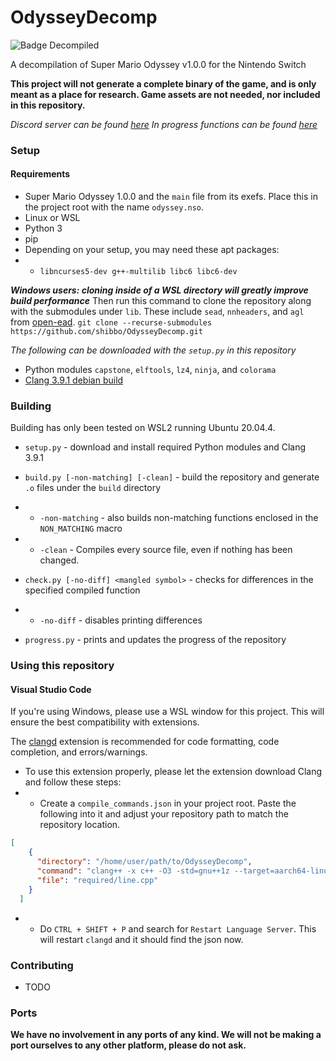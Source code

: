 # OdysseyDecomp
![Badge Decompiled]

[Badge Decompiled]: https://img.shields.io/endpoint?url=https://raw.githubusercontent.com/shibbo/OdysseyDecomp/main/data/percent.json&style=flat

A decompilation of Super Mario Odyssey v1.0.0 for the Nintendo Switch

**This project will not generate a complete binary of the game, and is only meant as a place for research. Game assets are not needed, nor included in this repository.**

*Discord server can be found [here](https://discord.gg/WHbGwKyH8m)*
*In progress functions can be found [here](https://docs.google.com/spreadsheets/d/198vrkkDqktrRDLInSAkK2HsG5hy1Fl8cmCNRMND3nCY/edit?usp=sharing)*

### Setup
#### Requirements
* Super Mario Odyssey 1.0.0 and the `main` file from its exefs. Place this in the project root with the name `odyssey.nso`.
* Linux or WSL
* Python 3
* pip
* Depending on your setup, you may need these apt packages:
* - `libncurses5-dev g++-multilib libc6 libc6-dev`

***Windows users: cloning inside of a WSL directory will greatly improve build performance***
Then run this command to clone the repository along with the submodules under `lib`. These include `sead`, `nnheaders`, and `agl` from [open-ead](https://github.com/open-ead/).
`git clone --recurse-submodules https://github.com/shibbo/OdysseyDecomp.git`


*The following can be downloaded with the `setup.py` in this repository*
* Python modules `capstone`, `elftools`, `lz4`, `ninja`, and `colorama`
* [Clang 3.9.1 debian build](https://releases.llvm.org/3.9.1/clang+llvm-3.9.1-x86_64-linux-gnu-debian8.tar.xz)

### Building
Building has only been tested on WSL2 running Ubuntu 20.04.4.

* `setup.py` - download and install required Python modules and Clang 3.9.1
* `build.py [-non-matching] [-clean]` - build the repository and generate `.o` files under the `build` directory
* - `-non-matching` - also builds non-matching functions enclosed in the `NON_MATCHING` macro
* - `-clean` - Compiles every source file, even if nothing has been changed.

* `check.py [-no-diff] <mangled symbol>` - checks for differences in the specified compiled function
* - `-no-diff` - disables printing differences
* `progress.py` - prints and updates the progress of the repository

### Using this repository
#### Visual Studio Code
If you're using Windows, please use a WSL window for this project. This will ensure the best compatibility with extensions.

The [clangd](https://marketplace.visualstudio.com/items?itemName=llvm-vs-code-extensions.vscode-clangd) extension is recommended for code formatting, code completion, and errors/warnings.
* To use this extension properly, please let the extension download Clang and follow these steps:
* * Create a `compile_commands.json` in your project root. Paste the following into it and adjust your repository path to match the repository location.
```json
[
    {
      "directory": "/home/user/path/to/OdysseyDecomp",
      "command": "clang++ -x c++ -O3 -std=gnu++1z --target=aarch64-linux-elf -mcpu=cortex-a57+fp+simd+crypto+crc -fno-exceptions -mno-implicit-float -fno-strict-aliasing -fno-short-enums -fdata-sections -fPIC -g -Wall -I include -I lib/agl/include -I lib/nnheaders/include -I lib/sead/include -I tools/clang/include/c++/v1 -D NNSDK -c",
      "file": "required/line.cpp"
    }
  ]
```
* * Do `CTRL + SHIFT + P` and search for `Restart Language Server`. This will restart `clangd` and it should find the json now.

### Contributing
* TODO

### Ports
**We have no involvement in any ports of any kind. We will not be making a port ourselves to any other platform, please do not ask.**